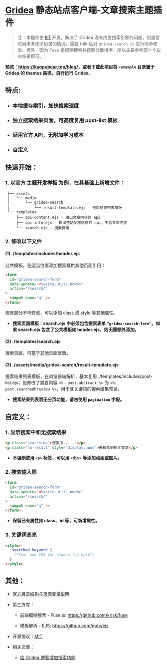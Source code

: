 # [Gridea](https://github.com/getgridea) 静态站点客户端-文章搜索主题插件

> 注：本插件由 [KT](https://github.com/tangkaichuan/gridea-search) 开发，解决了 Gridea 没有内置搜索引擎的问题，但是暂时尚未考虑子目录的情况，需要 folk 后对 `gridea-search.js` 进行简单修改。另外，因为 Fuse 是模糊搜索并按照分数排序，所以主要参考前十个左右结果即可。

**预览：<https://kaopubear.top/blog/>，或者下载此项目将 `/example` 目录置于 Gridea 的 themes 路径，自行运行 Gridea.**

## 特点:

- ### 本地缓存索引，加快搜索速度

- ### 独立搜索结果页面，可高度复用 post-list 模板

- ### 延用官方 API，无附加学习成本

- ### 自定义

## 快速开始：

### 1. 以官方 [主题开发样板](https://github.com/getgridea/gridea-theme-starter) 为例，在其基础上新增文件：

```
 ├── assets
 │   └── media
 │       └── gridea-search
 │           └── result-template.ejs - 搜索结果列表模板
 └── templates
     ├── api-content.ejs - 输出文章内容的 api
     ├── api-info.ejs - 输出整站配置信息的 api，不含文章内容
     └── search.ejs - 搜索页面
```

### 2. 修改以下文件

#### (1) ./templates/includes/header.ejs

公共模板，在适当位置添加搜索框供其他页面引用：

```html
<form
  id="gridea-search-form"
  data-update="<%=site.utils.now%>"
  action="/search/"
>
  <input name="q" />
</form>
```

现有部分不可修改，可以添加 class 或 style 等其他属性。

- **搜索页面模板：search.ejs 中必须包含搜索表单 `"gridea-search-form"`。如果 search.ejs 包含了公共模板如 header.ejs，则无需额外添加。**

#### (2) ./templates/search.ejs

搜索页面，可基于其他页面修改。

#### (3) ./assets/media/gridea-search/result-template.ejs

搜索结果列表模板，在浏览器端解析，基本复用 ./templates/includes/post-list.ejs，但修改了摘要内容 `<%- post.abstract %>` 为 `<%- post.searchedPreview %>`，用于含关键词的搜索结果预览。

- **搜索结果列表暂无分页功能，请勿使用 `pagination` 字段。**

## 自定义：

### 1. 显示搜索中和无搜索结果

```html
<p class="searching">搜索中......</p>
<p class="no-result" style="display:none">未搜索到相关文章</p>
```

- **不强制使用 `<p>` 标签，可以用 `<div>` 等添加动画或图片。**

### 2. 搜索输入框

```html
<form
  id="gridea-search-form"
  data-update="<%=site.utils.now%>"
  action="/search/"
>
  <input name="q" />
</form>
```

- **保留已有属性如 class、id 等，可新增属性。**

### 3. 关键词高亮

```html
<style>
  .searched-keyword {
    /*Your own CSS for <span> tag here*/
  }
</style>
```

## 其他：

- [官方目录结构与页面变量说明](https://github.com/getgridea/site/blob/master/docs/theme-structure.md)

- 第三方库：

  - 前端模糊搜索 - Fuse.js: <https://github.com/krisk/fuse>

  - 模板解析 - EJS: <https://github.com/mde/ejs>

- 开源协议：[MIT](https://github.com/tangkaichuan/gridea-search/blob/master/LICENSE)

- 相关文章：

  - [给 Gridea 博客增加搜索功能](https://tangkaichuan.cn/search-for-gridea-blog/)
